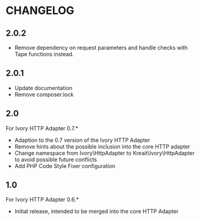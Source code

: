 # CHANGELOG

## 2.0.2

* Remove dependency on request parameters and handle checks with Tape functions instead.

## 2.0.1

* Update documentation
* Remove composer.lock

## 2.0

For Ivory HTTP Adapter 0.7.*

* Adaption to the 0.7 version of the Ivory HTTP Adapter
* Remove hints about the possible inclusion into the core HTTP adapter
* Change namespace from Ivory\HttpAdapter to Kreait\Ivory\HttpAdapter to avoid possible future conflicts
* Add PHP Code Style Fixer configuration 

## 1.0

For Ivory HTTP Adapter 0.6.*

* Initial release, intended to be merged into the core HTTP Adapter
